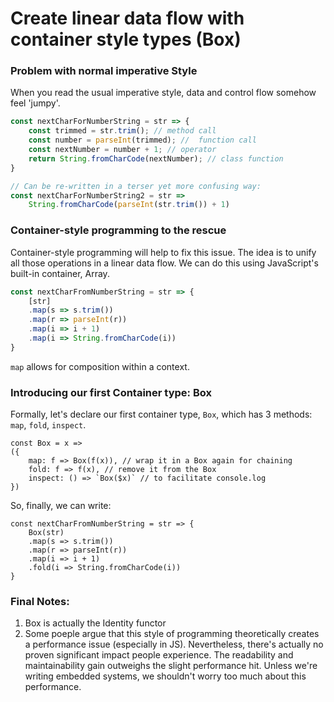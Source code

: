 # Create linear data flow with container style types (Box)

### Problem with normal imperative Style
When you read the usual imperative style, data and control flow somehow feel 'jumpy'.  
```javascript
const nextCharForNumberString = str => {
    const trimmed = str.trim(); // method call
    const number = parseInt(trimmed); //  function call
    const nextNumber = number + 1; // operator
    return String.fromCharCode(nextNumber); // class function
}

// Can be re-written in a terser yet more confusing way: 
const nextCharForNumberString2 = str => 
    String.fromCharCode(parseInt(str.trim()) + 1)

```

### Container-style programming to the rescue
Container-style programming will help to fix this issue. The idea is to unify all those operations in a linear data flow. We can do this using JavaScript's built-in container, Array. 

```javascript
const nextCharFromNumberString = str => {
    [str]
    .map(s => s.trim())
    .map(r => parseInt(r))
    .map(i => i + 1)
    .map(i => String.fromCharCode(i))
}
```
`map` allows for composition within a context.  

### Introducing our first Container type: Box
Formally, let's declare our first container type, `Box`, which has 3 methods: `map`, `fold`, `inspect`.   

```
const Box = x => 
({
    map: f => Box(f(x)), // wrap it in a Box again for chaining
    fold: f => f(x), // remove it from the Box
    inspect: () => `Box($x)` // to facilitate console.log
})
```

So, finally, we can write: 
```
const nextCharFromNumberString = str => {
    Box(str)
    .map(s => s.trim())
    .map(r => parseInt(r))
    .map(i => i + 1)
    .fold(i => String.fromCharCode(i))
}
```

### Final Notes:
1. Box is actually the Identity functor
2. Some poeple argue that this style of programming theoretically creates a performance issue (especially in JS). Nevertheless, there's actually no proven significant impact people experience. The readability and maintainability gain outweighs the slight performance hit. Unless we're writing embedded systems, we shouldn't worry too much about this performance. 